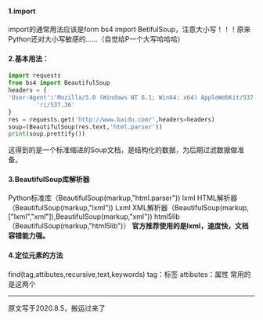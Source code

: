 #### 1.import
import的通常用法应该是form bs4 import BetifulSoup，注意大小写！！！原来Python还对大小写敏感的……（自觉给P一个大写哈哈哈）

#### 2.基本用法：
```python
import requests
from bs4 import BeautifulSoup
headers = {
'User-Agent':'Mozilla/5.0 (Windows NT 6.1; Win64; x64) AppleWebKit/537.36 (KHTML, like Gecko) Chrome/80.0.3987.132 Safa'
        'ri/537.36'
}
res = requests.get('http://www.baidu.com/',headers=headers)
soup=(BeautifulSoup(res.text,'html.parser'))
print(soup.prettify())
```
这得到的是一个标准缩进的Soup文档，是结构化的数据，为后期过滤数据做准备。

#### 3.BeautifulSoup库解析器

Python标准库（BeautifulSoup(markup,"html.parser"))
lxml HTML解析器（BeautifulSoup(markup,"lxml"))
Lxml XML解析器（BeautifulSoup(markup,["lxml","xml"]),BeautifulSoup(markup,"xml"))
html5lib（BeautifulSoup(markup,"html5lib")）
**官方推荐使用的是lxml，速度快，文档容错能力强。**

#### 4.定位元素的方法
find(tag,attibutes,recursive,text,keywords)
tag：标签
attibutes：属性
常用的是这两个




------------

原文写于2020.8.5，搬运过来了